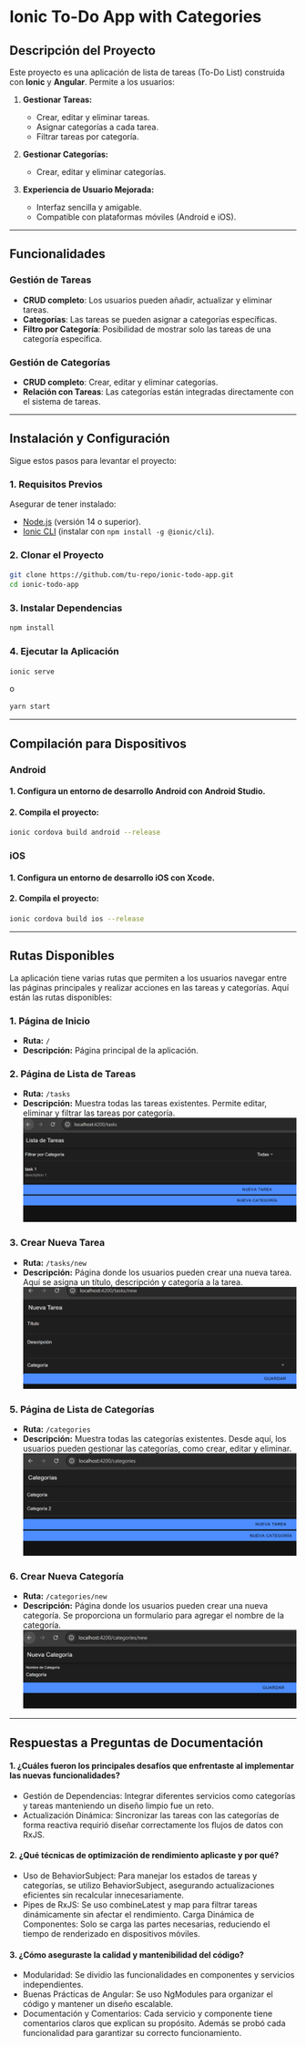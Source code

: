 # Ionic To-Do App with Categories  

## Descripción del Proyecto  
Este proyecto es una aplicación de lista de tareas (To-Do List) construida con **Ionic** y **Angular**. Permite a los usuarios:  

1. **Gestionar Tareas:**   
   - Crear, editar y eliminar tareas.  
   - Asignar categorías a cada tarea.   
   - Filtrar tareas por categoría. 
       
2. **Gestionar Categorías:**      
   - Crear, editar y eliminar categorías.
    
3. **Experiencia de Usuario Mejorada:**   
   - Interfaz sencilla y amigable.     
   - Compatible con plataformas móviles (Android e iOS).  

---

## Funcionalidades  

### Gestión de Tareas  
- **CRUD completo**: Los usuarios pueden añadir, actualizar y eliminar tareas.  
- **Categorías**: Las tareas se pueden asignar a categorías específicas.  
- **Filtro por Categoría**: Posibilidad de mostrar solo las tareas de una categoría específica.  

### Gestión de Categorías  
- **CRUD completo**: Crear, editar y eliminar categorías.  
- **Relación con Tareas**: Las categorías están integradas directamente con el sistema de tareas.  

---

## Instalación y Configuración  

Sigue estos pasos para levantar el proyecto:  

### 1. Requisitos Previos  
Asegurar de tener instalado:  
- [Node.js](https://nodejs.org/) (versión 14 o superior).  
- [Ionic CLI](https://ionicframework.com/docs/cli) (instalar con `npm install -g @ionic/cli`).  

### 2. Clonar el Proyecto  
```bash
git clone https://github.com/tu-repo/ionic-todo-app.git  
cd ionic-todo-app
```

### 3. Instalar Dependencias 
```bash  
npm install  
```

### 4. Ejecutar la Aplicación
```bash  
ionic serve    
```
o

```bash  
yarn start
```

--- 

## Compilación para Dispositivos
### Android
#### 1. Configura un entorno de desarrollo Android con Android Studio.

#### 2. Compila el proyecto:
```bash  
ionic cordova build android --release
```

### iOS
#### 1. Configura un entorno de desarrollo iOS con Xcode.

#### 2. Compila el proyecto:
```bash  
ionic cordova build ios --release
```
---

## Rutas Disponibles

La aplicación tiene varias rutas que permiten a los usuarios navegar entre las páginas principales y realizar acciones en las tareas y categorías. Aquí están las rutas disponibles:

### **1. Página de Inicio**
- **Ruta:** `/`
- **Descripción:** Página principal de la aplicación.

### **2. Página de Lista de Tareas**
- **Ruta:** `/tasks`
- **Descripción:** Muestra todas las tareas existentes. Permite editar, eliminar y filtrar las tareas por categoría.
![alt text](image-4.png)

### **3. Crear Nueva Tarea**
- **Ruta:** `/tasks/new`
- **Descripción:** Página donde los usuarios pueden crear una nueva tarea. Aquí se asigna un título, descripción y categoría a la tarea.
![alt text](image-3.png)

### **5. Página de Lista de Categorías**
- **Ruta:** `/categories`
- **Descripción:** Muestra todas las categorías existentes. Desde aquí, los usuarios pueden gestionar las categorías, como crear, editar y eliminar.
![alt text](image-2.png)

### **6. Crear Nueva Categoría**
- **Ruta:** `/categories/new`
- **Descripción:** Página donde los usuarios pueden crear una nueva categoría. Se proporciona un formulario para agregar el nombre de la categoría.
![alt text](image-1.png)


---



## Respuestas a Preguntas de Documentación

#### 1. ¿Cuáles fueron los principales desafíos que enfrentaste al implementar las nuevas funcionalidades?
- Gestión de Dependencias: Integrar diferentes servicios como categorías y tareas manteniendo un diseño limpio fue un reto.
- Actualización Dinámica: Sincronizar las tareas con las categorías de forma reactiva requirió diseñar correctamente los flujos de datos con RxJS.

#### 2. ¿Qué técnicas de optimización de rendimiento aplicaste y por qué?
- Uso de BehaviorSubject: Para manejar los estados de tareas y categorías, se utilizo BehaviorSubject, asegurando actualizaciones eficientes sin recalcular innecesariamente.
- Pipes de RxJS: Se uso combineLatest y map para filtrar tareas dinámicamente sin afectar el rendimiento.
Carga Dinámica de Componentes: Solo se carga las partes necesarias, reduciendo el tiempo de renderizado en dispositivos móviles.
#### 3. ¿Cómo aseguraste la calidad y mantenibilidad del código?
- Modularidad: Se dividio las funcionalidades en componentes y servicios independientes.
- Buenas Prácticas de Angular: Se uso NgModules para organizar el código y mantener un diseño escalable.
- Documentación y Comentarios: Cada servicio y componente tiene comentarios claros que explican su propósito. Además se probó cada funcionalidad para garantizar su correcto funcionamiento.

